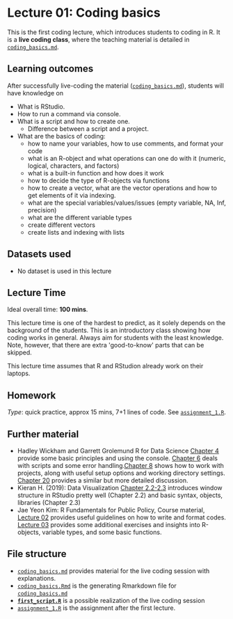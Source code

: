 # Lecture 01: Coding basics

This is the first coding lecture, which introduces students to coding in R.
It is a **live coding class**, where the teaching material is detailed in [`coding_basics.md`](https://github.com/gabors-data-analysis/da-coding-rstats/blob/main/lecture01-coding-basics/coding_basics.md).


## Learning outcomes
After successfully live-coding the material ([`coding_basics.md`](https://github.com/gabors-data-analysis/da-coding-rstats/blob/main/lecture01-coding-basics/coding_basics.md)), students will have knowledge on

- What is RStudio.
- How to run a command via console.
- What is a script and how to create one.
   - Difference between a script and a project. 
- What are the basics of coding:
  - how to name your variables, how to use comments, and format your code
  - what is an R-object and what operations can one do with it (numeric, logical, characters, and factors)
  - what is a built-in function and how does it work
  - how to decide the type of R-objects via functions
  - how to create a vector, what are the vector operations and how to get elements of it via indexing.
  - what are the special variables/values/issues (empty variable, NA, Inf, precision)
  - what are the different variable types
  - create different vectors
  - create lists and indexing with lists

## Datasets used

- No dataset is used in this lecture

## Lecture Time

Ideal overall time: **100 mins**.

This lecture time is one of the hardest to predict, as it solely depends on the background of the students. This is an introductory class showing how coding works in general. Always aim for students with the least knowledge. Note, however, that there are extra 'good-to-know' parts that can be skipped.

This lecture time assumes that R and RStudion already work on their laptops.

## Homework

*Type*: quick practice, approx 15 mins, 7+1 lines of code. See [`assignment_1.R`](https://github.com/gabors-data-analysis/da-coding-rstats/blob/main/lecture01-coding-basics/assignment_1.R).

## Further material

  - Hadley Wickham and Garrett Grolemund R for Data Science [Chapter 4](https://r4ds.had.co.nz/workflow-basics.html) provide some basic principles and using the console. [Chapter 6](https://r4ds.had.co.nz/workflow-scripts.html) deals with scripts and some error handling.[Chapter 8](https://r4ds.had.co.nz/workflow-projects.html) shows how to work with projects, along with useful setup options and working directory settings. [Chapter 20](https://r4ds.had.co.nz/vectors.html) provides a similar but more detailed discussion.
  - Kieran H. (2019): Data Visualization [Chapter 2.2-2.3](https://socviz.co/gettingstarted.html#use-r-with-rstudio) introduces window structure in RStudio pretty well (Chapter 2.2) and basic syntax, objects, libraries (Chapter 2.3)
  - Jae Yeon Kim: R Fundamentals for Public Policy, Course material, [Lecture 02](https://github.com/KDIS-DSPPM/r-fundamentals/blob/main/lecture_notes/02_code_style.Rmd) provides useful guidelines on how to write and format codes. [Lecture 03](https://github.com/KDIS-DSPPM/r-fundamentals/blob/main/lecture_notes/03_1d_data.Rmd) provides some additional exercises and insights into R-objects, variable types, and some basic functions.


## File structure
  
  - [`coding_basics.md`](https://github.com/gabors-data-analysis/da-coding-rstats/blob/main/lecture01-coding-basics/coding_basics.md) provides material for the live coding session with explanations.
  - [`coding_basics.Rmd`](https://github.com/gabors-data-analysis/da-coding-rstats/blob/main/lecture01-coding-basics/coding_basics.Rmd) is the generating Rmarkdown file for [`coding_basics.md`]((https://github.com/gabors-data-analysis/da-coding-rstats/blob/main/lecture01-coding-basics/coding_basics.md))
  - [**`first_script.R`**](https://github.com/gabors-data-analysis/da-coding-rstats/blob/main/lecture01-coding-basics/first_script.R) is a possible realization of the live coding session
  - [`assignment_1.R`](https://github.com/gabors-data-analysis/da-coding-rstats/blob/main/lecture01-coding-basics/assignment_1.R) is the assignment after the first lecture.
